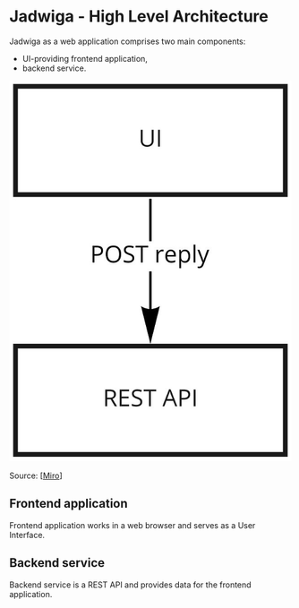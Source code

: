 # Jadwiga - High Level Architecture

Jadwiga as a web application comprises two main components:
- UI-providing frontend application,
- backend service.

![Architecture](images/Architecture.jpg "High Level Architecture Diagram")

Source: [[Miro](https://miro.com/app/board/o9J_lA6r_fQ=/?moveToWidget=3074457359772091182&cot=14)]

## Frontend application

Frontend application works in a web browser and serves as a User Interface.

## Backend service

Backend service is a REST API and provides data for the frontend application.

